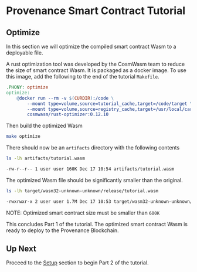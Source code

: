 # Provenance Smart Contract Tutorial

## Optimize

In this section we will optimize the compiled smart contract Wasm to a deployable file.

A rust optimization tool was developed by the CosmWasm team to reduce the size of smart contract
Wasm. It is packaged as a docker image. To use this image, add the following to the end of the
tutorial `Makefile`.

```Makefile
.PHONY: optimize
optimize:
	@docker run --rm -v $(CURDIR):/code \
		--mount type=volume,source=tutorial_cache,target=/code/target \
		--mount type=volume,source=registry_cache,target=/usr/local/cargo/registry \
		cosmwasm/rust-optimizer:0.12.10
```

Then build the optimized Wasm

```bash
make optimize
```

There should now be an `artifacts` directory with the following contents

```bash
ls -lh artifacts/tutorial.wasm

-rw-r--r-- 1 user user 160K Dec 17 10:54 artifacts/tutorial.wasm
```

The optimized Wasm file should be significantly smaller than the original.

```bash
ls -lh target/wasm32-unknown-unknown/release/tutorial.wasm

-rwxrwxr-x 2 user user 1.7M Dec 17 10:53 target/wasm32-unknown-unknown/release/tutorial.wasm
```

NOTE: Optimized smart contract size must be smaller than `600K`

This concludes Part 1 of the tutorial. The optimized smart contract Wasm is ready to deploy to
the Provenance Blockchain.

## Up Next

Proceed to the [Setup](08-setup.md) section to begin Part 2 of the tutorial.
